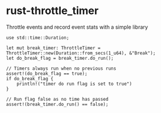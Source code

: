 # rust-throttle_timer
Throttle events and record event stats with a simple library

```
use std::time::Duration;

let mut break_timer: ThrottleTimer = ThrottleTimer::new(Duration::from_secs(1_u64), &"Break");
let do_break_flag = break_timer.do_run();

// Timers always run when no previous runs
assert!(do_break_flag == true);
if do_break_flag {
    println!("timer do run flag is set to true")
}

// Run flag false as no time has passed
assert!(break_timer.do_run() == false);
```

